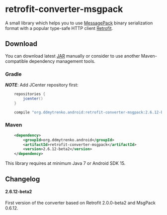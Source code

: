# retrofit-converter-msgpack

A small library which helps you to use [MessagePack](http://msgpack.org/) binary serialization
format with a popular type-safe HTTP client [Retrofit](https://square.github.io/retrofit/).

## Download

You can download latest [JAR]() manually or consider to use another Maven-compatible
dependency management tools.

### Gradle

***NOTE***: Add JCenter repository first:

```groovy
    repositories {
        jcenter()
    }
```

```groovy
    compile "org.ddmytrenko.android:retrofit-converter-msgpack:2.6.12-beta2"
```

### Maven

```xml
    <dependency>
        <groupId>org.ddmytrenko.android</groupId>
        <artifactId>retrofit-converter-msgpack</artifactId>
        <version>2.6.12-beta2</version>
    </dependency>
```

This library requires at minimum Java 7 or Android SDK 15.

## Changelog

#### 2.6.12-beta2

First version of the converter based on Retrofit 2.0.0-beta2 and MsgPack 0.6.12.
